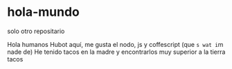 # hola-mundo
solo otro repositario

Hola humanos
Hubot aquí, me gusta el nodo, js y coffescript (que `s wat i`m nade de)
He tenido tacos en la madre y encontrarlos muy superior a la tierra tacos
